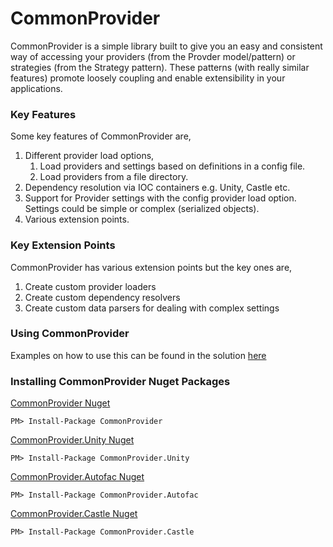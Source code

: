 # CommonProvider

CommonProvider is a simple library built to give you an easy and consistent way of accessing your providers (from the Provder model/pattern) or strategies (from the Strategy pattern). These patterns (with really similar features) promote loosely coupling and enable extensibility in your applications.

### Key Features
Some key features of CommonProvider are,

1. Different provider load options,
    1. Load providers and settings based on definitions in a config file.
    2. Load providers from a file directory.
2. Dependency resolution via IOC containers e.g. Unity, Castle etc.
3. Support for Provider settings with the config provider load option. Settings could be simple or complex (serialized objects).
4. Various extension points.

### Key Extension Points
CommonProvider has various extension points but the key ones are,

1. Create custom provider loaders
2. Create custom dependency resolvers
3. Create custom data parsers for dealing with complex settings

### Using CommonProvider
Examples on how to use this can be found in the solution [here](https://github.com/commonprovider/common-provider/tree/master/Examples)

### Installing CommonProvider Nuget Packages

[CommonProvider Nuget](https://www.nuget.org/packages/CommonProvider/)
```
PM> Install-Package CommonProvider
```

[CommonProvider.Unity Nuget](https://www.nuget.org/packages/CommonProvider.Unity/)
```
PM> Install-Package CommonProvider.Unity
```

[CommonProvider.Autofac Nuget](https://www.nuget.org/packages/CommonProvider.Autofac/)
```
PM> Install-Package CommonProvider.Autofac
```

[CommonProvider.Castle Nuget](https://www.nuget.org/packages/CommonProvider.Castle/)
```
PM> Install-Package CommonProvider.Castle
```
